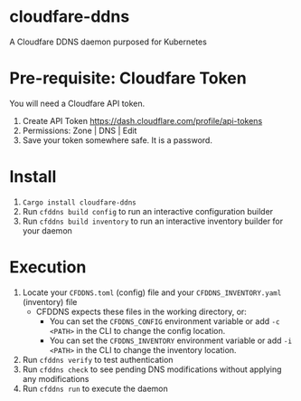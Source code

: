 # cloudfare-ddns
A Cloudfare DDNS daemon purposed for Kubernetes

# Pre-requisite: Cloudfare Token
You will need a Cloudfare API token.
1. Create API Token https://dash.cloudflare.com/profile/api-tokens
2. Permissions: Zone | DNS | Edit
3. Save your token somewhere safe. It is a password.

# Install
1. `Cargo install cloudfare-ddns`
2. Run `cfddns build config` to run an interactive configuration builder
3. Run `cfddns build inventory` to run an interactive inventory builder for your daemon

# Execution
1. Locate your `CFDDNS.toml` (config) file and your `CFDDNS_INVENTORY.yaml` (inventory) file
   - CFDDNS expects these files in the working directory, or:
     - You can set the `CFDDNS_CONFIG` environment variable or add `-c <PATH>` in the CLI to change the config location.
     - You can set the `CFDDNS_INVENTORY` environment variable or add `-i <PATH>` in the CLI to change the inventory location.
2. Run `cfddns verify` to test authentication
3. Run `cfddns check` to see pending DNS modifications without applying any modifications
4. Run `cfddns run` to execute the daemon
